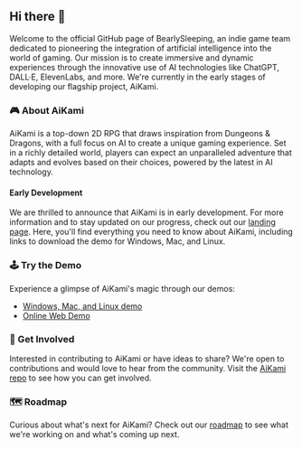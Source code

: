 ## Hi there 👋

Welcome to the official GitHub page of BearlySleeping, an indie game team dedicated to pioneering the integration of artificial intelligence into the world of gaming. Our mission is to create immersive and dynamic experiences through the innovative use of AI technologies like ChatGPT, DALL·E, ElevenLabs, and more. We're currently in the early stages of developing our flagship project, AiKami.

### 🎮 About AiKami

AiKami is a top-down 2D RPG that draws inspiration from Dungeons & Dragons, with a full focus on AI to create a unique gaming experience. Set in a richly detailed world, players can expect an unparalleled adventure that adapts and evolves based on their choices, powered by the latest in AI technology.

#### Early Development

We are thrilled to announce that AiKami is in early development. For more information and to stay updated on our progress, check out our [landing page](https://bearlysleeping.com/). Here, you'll find everything you need to know about AiKami, including links to download the demo for Windows, Mac, and Linux.

### 🕹️ Try the Demo

Experience a glimpse of AiKami's magic through our demos:

- [Windows, Mac, and Linux demo](https://bearlysleeping.com/)
- [Online Web Demo](https://aikami.bearlysleeping.com/)

### 🔧 Get Involved

Interested in contributing to AiKami or have ideas to share? We're open to contributions and would love to hear from the community. Visit the [AiKami repo](https://github.com/BearlySleeping/aikami) to see how you can get involved.

### 🗺️ Roadmap

Curious about what's next for AiKami? Check out our [roadmap](https://github.com/users/BearlySleeping/projects/1/views/1) to see what we're working on and what's coming up next.
